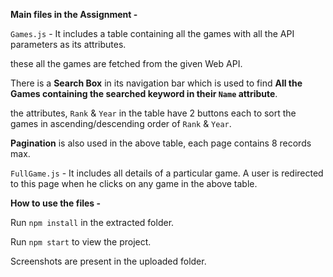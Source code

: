 **Main files in the Assignment -**

`Games.js` - It includes a table containing all the games with all the API parameters as its attributes.

these all the games are fetched from the given Web API.

There is a **Search Box** in its navigation bar which is used to find **All the Games containing the searched keyword in their `Name` attribute**.

the attributes, `Rank` & `Year` in the table have 2 buttons each to sort the games in ascending/descending order of `Rank` & `Year`.

**Pagination** is also used in the above table, each page contains 8 records max.


`FullGame.js` -  It includes all details of a particular game. A user is redirected to this page when he clicks on any game in the above table.



**How to use the files -**

Run `npm install` in the extracted folder.

Run `npm start` to view the project.

Screenshots are present in the uploaded folder.


 
